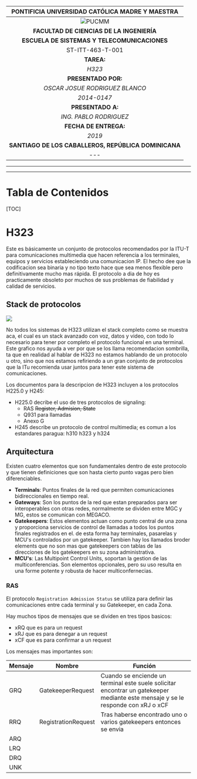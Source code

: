 |       PONTIFICIA UNIVERSIDAD CATÓLICA MADRE Y MAESTRA        |
| :----------------------------------------------------------: |
| ![PUCMM](https://upload.wikimedia.org/wikipedia/commons/thumb/2/25/EscudoPucmm.gif/240px-EscudoPucmm.gif) |
|          **FACULTAD DE CIENCIAS DE LA INGENIERÍA**           |
|         **ESCUELA DE SISTEMAS Y TELECOMUNICACIONES**         |
|                       ST-ITT-463-T-001                       |
|                          **TAREA:**                          |
|                            *H323*                            |
|                     **PRESENTADO POR:**                      |
|                *OSCAR JOSUE RODRIGUEZ BLANCO*                |
|                         *2014-0147*                          |
|                      **PRESENTADO A:**                       |
|                    *ING. PABLO RODRIGUEZ*                    |
|                    **FECHA DE ENTREGA:**                     |
|                            *2019*                            |
|     **SANTIAGO DE LOS CABALLEROS, REPÚBLICA DOMINICANA**     |
|                             ---                              |

---

---

# Tabla de Contenidos



[TOC]

# H323

Este es básicamente un conjunto de protocolos recomendados por la ITU-T para comunicaciones multimedia que hacen referencia a los terminales, equipos y servicios estableciendo una comunicacion IP. El hecho dee que la codificacion sea binaria y no tipo texto hace que sea menos flexible pero definitivamente mucho mas rápida. El protocolo a dia de hoy es practicamente obsoleto por muchos de sus problemas  de fiabilidad y calidad de servicios.

## Stack de protocolos

![](https://upload.wikimedia.org/wikipedia/commons/thumb/9/93/Typical_H.323_Stack.png/500px-Typical_H.323_Stack.png)

No todos los sistemas de H323 utilizan el stack completo como se muestra aca, el cual es un stack avanzado con voz, datos y video, con todo lo necesario para tener por completo el protocolo funcional en una terminal. Este grafico nos ayuda a ver por que se los llama recomendacion sombrilla, ta que en realidad al hablar de H323 no estamos hablando de un protocolo u otro, sino que nos estamos refiriendo a un gran conjunto de protocolos que la ITu recomienda usar juntos para tener este sistema de comunicaciones.

Los documentos para la descripcion de H323 incluyen a los protocolos H225.0 y H245:

+ H225.0 decribe el uso de tres protocolos de signaling:
  + RAS ~~Register, Admision, State~~
  + Q931 para llamadas
  + Anexo G
+ H245 describe un protocolo de control multimedia; es comun a los estandares paragua: h310 h323 y h324

## Arquitectura

Existen cuatro elementos que son fundamentales dentro de este protocolo y que tienen definiciones que son hasta cierto punto vagas pero bien diferenciables.

+ **Terminals**: Puntos finales de la red que permiten comunicaciones bidireccionales en tiempo real.
+ **Gateways**: Son los puntos de la red que estan preparados para ser interoperables con otras redes, normalmente se dividen entre MGC y MG, estos se comunican con MEGACO.
+ **Gatekeepers**: Estos elementos actuan como punto central de una zona y proporciona servicios de control de llamadas a todos los puntos finales registrados en el. de esta forma hay terminales, pasarelas y MCU's controlados por un gatekeeper. Tambien hay los llamados broder elements que no son mas que gatekeepers con tablas de las direcciones de los gatekeepers en su zona administrativa.
+ **MCU's**: Las Multipoint Control Units, soportan la gestion de las multiconferencias. Son elementos opcionales, pero su uso resulta en una forme potente y robusta de hacer multiconfernecias.

### RAS

El protocolo `Registration Admission Status` se utiliza para definir las comunicaciones entre cada terminal y su Gatekeeper, en cada Zona.

Hay muchos tipos de mensajes que se dividen en tres tipos basicos:

+ xRQ que es para un request
+ xRJ que es para denegar a un request
+ xCF que es para confirmar a un request

Los mensajes mas importantes son:

| Mensaje | Nombre              | Función                                                      |
| ------- | ------------------- | ------------------------------------------------------------ |
| GRQ     | GatekeeperRequest   | Cuando se enciende un terminal este suele solicitar encontrar un gatekeeper mediante este mensaje y se le responde con xRJ o xCF |
| RRQ     | RegistrationRequest | Tras haberse encontrado uno o varios gatekeepers entonces se envia |
| ARQ     |                     |                                                              |
| LRQ     |                     |                                                              |
| DRQ     |                     |                                                              |
| UNK     |                     |                                                              |


